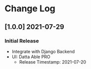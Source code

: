 # Change Log

## [1.0.0] 2021-07-29
### Initial Release

- Integrate with Django Backend
- UI: Datta Able PRO 
    - Release Timestamp: 2021-07-20
 
